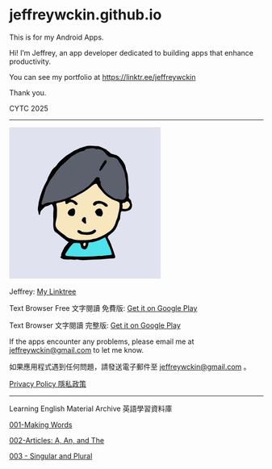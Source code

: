 # jeffreywckin.github.io

This is for my Android Apps.

Hi! I’m Jeffrey, an app developer dedicated to building apps that enhance productivity. 

You can see my portfolio at <https://linktr.ee/jeffreywckin> 

Thank you. 

CYTC 2025

---

![Jeffrey_screenshot](Jeffrey_Profile.jpg)

Jeffrey:  [My Linktree](https://linktr.ee/jeffreywckin)

Text Browser Free 文字閱讀 免費版:  [Get it on Google Play](https://play.google.com/store/apps/details?id=jeffrey.cytc.text_browser_free)

Text Browser 文字閱讀 完整版:  [Get it on Google Play](https://play.google.com/store/apps/details?id=jeffrey.cytc.text_browser)

If the apps encounter any problems, please email me at [jeffreywckin@gmail.com](mailto:jeffreywckin@gmail.com) to let me know.

如果應用程式遇到任何問題，請發送電子郵件至 jeffreywckin@gmail.com 。

[Privacy Policy 隱私政策](https://jeffreywckin.github.io/privacy.txt)
 
---
Learning English Material Archive 英語學習資料庫

[001-Making Words](https://jeffreywckin.github.io/001-Making-Words.html)

[002-Articles: A, An, and The](https://jeffreywckin.github.io/002-a_an_the.html)

[003 - Singular and Plural](https://jeffreywckin.github.io/003-Singular-and-Plural.html)
